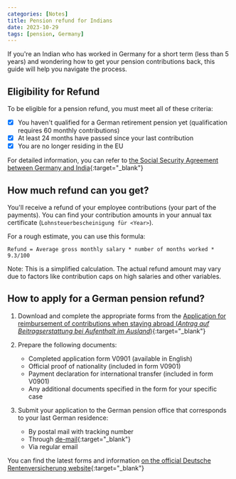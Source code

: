 ```yaml
---
categories: [Notes]
title: Pension refund for Indians
date: 2023-10-29
tags: [pension, Germany]
---
```


If you're an Indian who has worked in Germany for a short term (less than 5 years) and wondering how to get your pension contributions back, this guide will help you navigate the process.

## Eligibility for Refund

To be eligible for a pension refund, you must meet all of these criteria:

- [x] You haven't qualified for a German retirement pension yet (qualification requires 60 monthly contributions)
- [x] At least 24 months have passed since your last contribution
- [x] You are no longer residing in the EU

For detailed information, you can refer to [the Social Security Agreement between Germany and India](https://www.deutsche-rentenversicherung.de/SharedDocs/Downloads/DE/Broschueren/international/weitere_abkommen_fremdsprachig/arbeiten_deutschland_indien_englische%20_fassung.pdf?__blob=publicationFile&v=1){:target="_blank"}

## How much refund can you get?

You'll receive a refund of your employee contributions (your part of the payments). You can find your contribution amounts in your annual tax certificate (`Lohnsteuerbescheinigung für <Year>`).

For a rough estimate, you can use this formula:

```text
Refund = Average gross monthly salary * number of months worked * 9.3/100
```

Note: This is a simplified calculation. The actual refund amount may vary due to factors like contribution caps on high salaries and other variables.

## How to apply for a German pension refund?

1. Download and complete the appropriate forms from the [Application for reimbursement of contributions when staying abroad (_Antrag auf Beitragserstattung bei Aufenthalt im Ausland_)](https://www.deutsche-rentenversicherung.de/SharedDocs/Formulare/DE/_pdf/V0901.html){:target="_blank"}

2. Prepare the following documents:
   - Completed application form V0901 (available in English)
   - Official proof of nationality (included in form V0901)
   - Payment declaration for international transfer (included in form V0901)
   - Any additional documents specified in the form for your specific case

3. Submit your application to the German pension office that corresponds to your last German residence:
   - By postal mail with tracking number
   - Through [de-mail](https://www.deutsche-rentenversicherung.de/DRV/DE/Online-Services/de-mail/elektronische-kommunikation-mit-de-mail_node.html){:target="_blank"}
   - Via regular email

You can find the latest forms and information [on the official Deutsche Rentenversicherung website](https://www.deutsche-rentenversicherung.de/SharedDocs/Formulare/DE/Formularpakete/01_versicherte/01_vor_der_rente/_DRV_Paket_Versicherung_Erstattung_von_Beiträgen.html){:target="_blank"}

